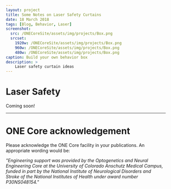 ```yaml
---
layout: project
title: Some Notes on Laser Safety Curtains
date: 18 March 2018
tags: [Blog, Behavior, Laser]
screenshot:
  src: /ONECoreSite/assets/img/projects/Box.png
  srcset:
    1920w: /ONECoreSite/assets/img/projects/Box.png
    960w: /ONECoreSite/assets/img/projects/Box.png
    480w: /ONECoreSite/assets/img/projects/Box.png
caption: Build your own behavior box
description: >
    Laser safety curtain ideas
---
```

# Laser Safety

Coming soon!

***

# ONE Core acknowledgement
Please acknowledge the ONE Core facility in your publications. An appropriate wording would be:

*"Engineering support was provided by the Optogenetics and Neural Engineering Core at the University of Colorado Anschutz Medical Campus, funded in part by the National Institute of Neurological Disorders and Stroke of the National Institutes of Health under award number P30NS048154."*
